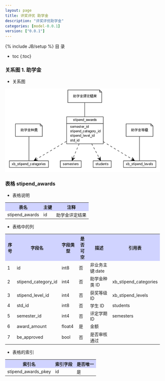 ```yaml
---
layout: page
title: 评奖评优 助学金
description: "评奖评优助学金"
categories: [model-0.0.1]
version: ["0.0.1"]
---
```

{% include JB/setup %}
 目  录

* toc
{:toc}


### 关系图 1. 助学金
  * 关系图
  
![助学金](images/stipend.png)



### 表格 stipend_awards

  * 表格说明

<table class="table table-bordered table-striped table-condensed">
<tr><th style="background-color:#D0D3FF">表名</th><th style="background-color:#D0D3FF">主键</th><th style="background-color:#D0D3FF">注释</th>  </tr>
<tr><td>stipend_awards</td><td>id</td><td>助学金评定结果</td>  </tr>
</table>

  * 表格中的列

<table class="table table-bordered table-striped table-condensed">
<tr><th style="background-color:#D0D3FF">序号</th><th style="background-color:#D0D3FF">字段名</th><th style="background-color:#D0D3FF">字段类型</th><th style="background-color:#D0D3FF">是否可空</th><th style="background-color:#D0D3FF">描述</th><th style="background-color:#D0D3FF">引用表</th>  </tr>
<tr><td>1</td><td>id</td><td>int8</td><td>否</td><td>非业务主键:date</td><td></td>  </tr>
<tr><td>2</td><td>stipend_category_id</td><td>int4</td><td>否</td><td>助学金种类 ID</td><td>xb_stipend_categories</td>  </tr>
<tr><td>3</td><td>stipend_level_id</td><td>int4</td><td>否</td><td>获奖等级 ID</td><td>xb_stipend_levels</td>  </tr>
<tr><td>4</td><td>std_id</td><td>int8</td><td>否</td><td>学生 ID</td><td>students</td>  </tr>
<tr><td>5</td><td>semester_id</td><td>int4</td><td>否</td><td>评定学期 ID</td><td>semesters</td>  </tr>
<tr><td>6</td><td>award_amount</td><td>float4</td><td>是</td><td>金额</td><td></td>  </tr>
<tr><td>7</td><td>be_approved</td><td>bool</td><td>否</td><td>是否审核通过</td><td></td>  </tr>
</table>

 
  * 表格的索引

<table class="table table-bordered table-striped table-condensed">
  <tr>
<th style="background-color:#D0D3FF">索引名</th><th style="background-color:#D0D3FF">索引字段</th><th style="background-color:#D0D3FF">是否唯一</th>  </tr>
<tr><td>stipend_awards_pkey</td><td>id&nbsp;</td><td>是</td>  </tr>
</table>
